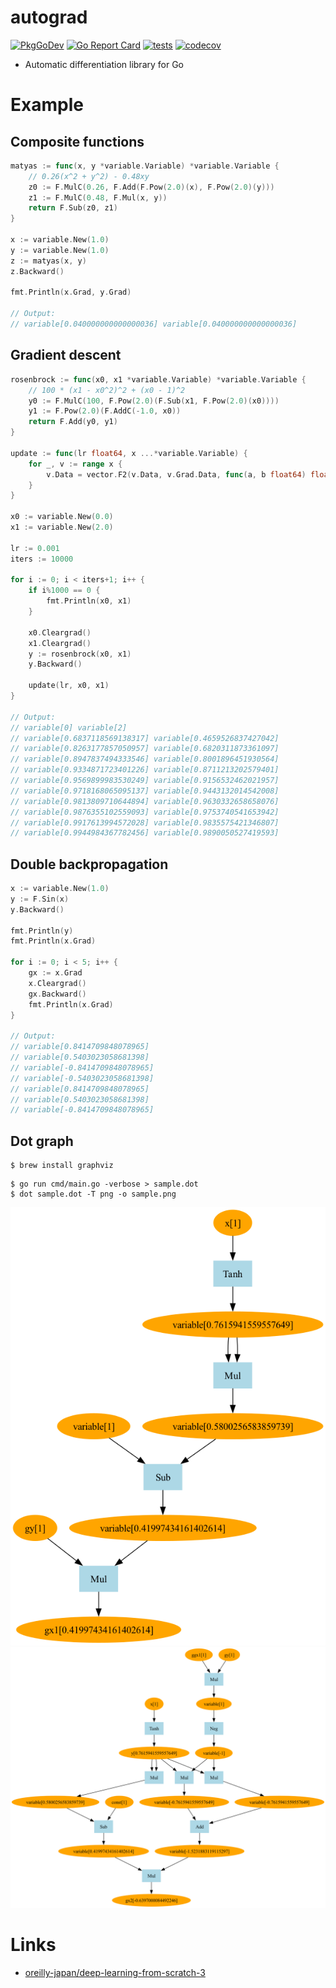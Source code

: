 # autograd

[![PkgGoDev](https://pkg.go.dev/badge/github.com/itsubaki/autograd)](https://pkg.go.dev/github.com/itsubaki/autograd)
[![Go Report Card](https://goreportcard.com/badge/github.com/itsubaki/autograd?style=flat-square)](https://goreportcard.com/report/github.com/itsubaki/autograd)
[![tests](https://github.com/itsubaki/autograd/workflows/tests/badge.svg?branch=main)](https://github.com/itsubaki/autograd/actions)
[![codecov](https://codecov.io/gh/itsubaki/autograd/graph/badge.svg?token=loXkcn2w9W)](https://codecov.io/gh/itsubaki/autograd)

- Automatic differentiation library for Go

# Example

## Composite functions

```go
matyas := func(x, y *variable.Variable) *variable.Variable {
	// 0.26(x^2 + y^2) - 0.48xy
	z0 := F.MulC(0.26, F.Add(F.Pow(2.0)(x), F.Pow(2.0)(y)))
	z1 := F.MulC(0.48, F.Mul(x, y))
	return F.Sub(z0, z1)
}

x := variable.New(1.0)
y := variable.New(1.0)
z := matyas(x, y)
z.Backward()

fmt.Println(x.Grad, y.Grad)

// Output:
// variable[0.040000000000000036] variable[0.040000000000000036]
```

## Gradient descent

```go
rosenbrock := func(x0, x1 *variable.Variable) *variable.Variable {
	// 100 * (x1 - x0^2)^2 + (x0 - 1)^2
	y0 := F.MulC(100, F.Pow(2.0)(F.Sub(x1, F.Pow(2.0)(x0))))
	y1 := F.Pow(2.0)(F.AddC(-1.0, x0))
	return F.Add(y0, y1)
}

update := func(lr float64, x ...*variable.Variable) {
	for _, v := range x {
		v.Data = vector.F2(v.Data, v.Grad.Data, func(a, b float64) float64 { return a - lr*b })
	}
}

x0 := variable.New(0.0)
x1 := variable.New(2.0)

lr := 0.001
iters := 10000

for i := 0; i < iters+1; i++ {
	if i%1000 == 0 {
		fmt.Println(x0, x1)
	}

	x0.Cleargrad()
	x1.Cleargrad()
	y := rosenbrock(x0, x1)
	y.Backward()

	update(lr, x0, x1)
}

// Output:
// variable[0] variable[2]
// variable[0.6837118569138317] variable[0.4659526837427042]
// variable[0.8263177857050957] variable[0.6820311873361097]
// variable[0.8947837494333546] variable[0.8001896451930564]
// variable[0.9334871723401226] variable[0.8711213202579401]
// variable[0.9569899983530249] variable[0.9156532462021957]
// variable[0.9718168065095137] variable[0.9443132014542008]
// variable[0.9813809710644894] variable[0.9630332658658076]
// variable[0.9876355102559093] variable[0.9753740541653942]
// variable[0.9917613994572028] variable[0.9835575421346807]
// variable[0.9944984367782456] variable[0.9890050527419593]
```

## Double backpropagation

```go
x := variable.New(1.0)
y := F.Sin(x)
y.Backward()

fmt.Println(y)
fmt.Println(x.Grad)

for i := 0; i < 5; i++ {
	gx := x.Grad
	x.Cleargrad()
	gx.Backward()
	fmt.Println(x.Grad)
}

// Output:
// variable[0.8414709848078965]
// variable[0.5403023058681398]
// variable[-0.8414709848078965]
// variable[-0.5403023058681398]
// variable[0.8414709848078965]
// variable[0.5403023058681398]
// variable[-0.8414709848078965]
```

## Dot graph

```shell
$ brew install graphviz
```

```shell
$ go run cmd/main.go -verbose > sample.dot
$ dot sample.dot -T png -o sample.png
```

![d/dx tanh(x)](dtanh.png "d/dx tanh(x)")
![d^2/dx^2 tanh(x)](dtanh2.png "d^2/dx^2 tanh(x)")

# Links

- [oreilly-japan/deep-learning-from-scratch-3](https://github.com/oreilly-japan/deep-learning-from-scratch-3)
